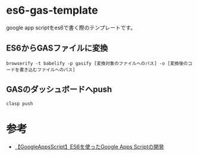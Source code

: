 # es6-gas-template

google app scriptをes6で書く際のテンプレートです。

## ES6からGASファイルに変換

`browserify -t babelify -p gasify [変換対象のファイルへのパス] -o [変換後のコードを書き込むファイルへのパス]`

## GASのダッシュボードへpush

`clasp push`

# 参考

- [【GoogleAppsScript】ES6を使ったGoogle Apps Scriptの開発](https://qiita.com/romukey/items/22eb4ea6d995d5d62f69)
